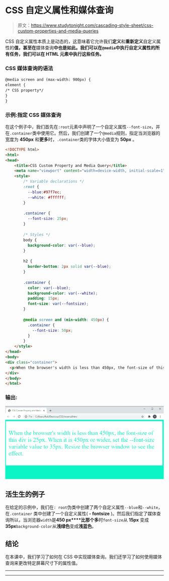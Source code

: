# CSS 自定义属性和媒体查询

> 原文：<https://www.studytonight.com/cascading-style-sheet/css-custom-properties-and-media-queries>

CSS 自定义属性本质上是动态的，这意味着它允许我们**定义**和**重新定义**自定义属性的**值，甚至在**媒体查询**中也是如此。我们可以在`@media`中执行自定义属性的所有任务，我们可以在 HTML 元素中执行这些任务。**

### CSS 媒体查询的语法

```html
@media screen and (max-width: 900px) {
element {
/* CSS property*/ 
}
}
```

### 示例:指定 CSS 媒体查询

在这个例子中，我们首先在`:root`元素中声明了一个自定义属性`--font-size`，并在`.container`类中使用它。然后，我们创建了一个`@media`规则，指定当浏览器的宽度为 **450px** 和**更多**时，`.container`类的字体大小值变为 **50px** 。

```html
<!DOCTYPE html>
<html>
<head>
	<title>CSS Custom Property and Media Query</title>
	<meta name="viewport" content="width=device-width, initial-scale=1">
	<style>
		/* Variable declarations */ 
		:root {
		  --blue:#97f7ec;
		  --white: #ffffff; 
		}

		.container {
		  --font-size: 25px;
		}

		/* Styles */ 
		body {
		  background-color: var(--blue);
		}

		h2 {
		  border-bottom: 2px solid var(--blue);
		}

		.container {
		  color: var(--blue);
		  background-color: var(--white);
		  padding: 15px;
		  font-size: var(--fontsize);
		}

		@media screen and (min-width: 450px) {
		  .container {
		    --font-size: 50px;
		  }
		}
	</style>
</head>
<body>
<div class="container">
  <p>When the browser's width is less than 450px, the font-size of this div is 25px. When it is 450px or wider, set the --font-size variable value to 50px. Resize the browser window to see the effect.</p>
</div>
</body>
</html> 
```

### 输出:

![](img/e8dd8131aeac31cac7af08f7b264aba9.png)

## 活生生的例子

在给定的示例中，我们在`: root`伪类中创建了两个自定义属性`--blue`和`--white`，在`.container` 类中创建了一个自定义属性( **- fontsize** )。然后我们指定了媒体查询所以，当浏览器`width`是**450 px****比那个多**时`font-size`从 **15px** 变成**35px**`background-color`从**浅绿色**变成**浅蓝色**。

## 结论

在本课中，我们学习了如何在 CSS 中实现媒体查询。我们还学习了如何使用媒体查询来更改特定屏幕尺寸下的属性值。

* * *

* * *